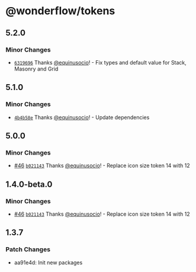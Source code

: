 # @wonderflow/tokens

## 5.2.0

### Minor Changes

- [`6319696`](https://github.com/wonderflow-bv/wanda/commit/63196963b4de52351e6b9631f97c2004d789ce6d) Thanks [@equinusocio](https://github.com/equinusocio)! - Fix types and default value for Stack, Masonry and Grid

## 5.1.0

### Minor Changes

- [`4b4b58e`](https://github.com/wonderflow-bv/wanda/commit/4b4b58e6918e550b43a3bd134e906e36eac4d270) Thanks [@equinusocio](https://github.com/equinusocio)! - Update dependencies

## 5.0.0

### Minor Changes

- [#46](https://github.com/wonderflow-bv/wanda/pull/46) [`b021143`](https://github.com/wonderflow-bv/wanda/commit/b0211437f7d67e2f7e3dfe78ceadba15c69787f9) Thanks [@equinusocio](https://github.com/equinusocio)! - Replace icon size token 14 with 12

## 1.4.0-beta.0

### Minor Changes

- [#46](https://github.com/wonderflow-bv/wanda/pull/46) [`b021143`](https://github.com/wonderflow-bv/wanda/commit/b0211437f7d67e2f7e3dfe78ceadba15c69787f9) Thanks [@equinusocio](https://github.com/equinusocio)! - Replace icon size token 14 with 12

## 1.3.7

### Patch Changes

- aa91e4d: Init new packages
